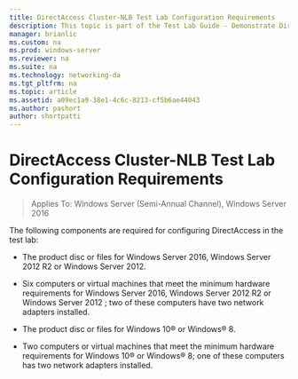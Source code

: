 ```yaml
---
title: DirectAccess Cluster-NLB Test Lab Configuration Requirements
description: This topic is part of the Test Lab Guide - Demonstrate DirectAccess in a Cluster with Windows NLB for Windows Server 2016
manager: brianlic
ms.custom: na
ms.prod: windows-server
ms.reviewer: na
ms.suite: na
ms.technology: networking-da
ms.tgt_pltfrm: na
ms.topic: article
ms.assetid: a09ec1a9-38e1-4c6c-8213-cf5b6ae44043
ms.author: pashort
author: shortpatti
---
```

# DirectAccess Cluster-NLB Test Lab Configuration Requirements

>Applies To: Windows Server (Semi-Annual Channel), Windows Server 2016

The following components are required for configuring DirectAccess in the test lab:  
  
-   The product disc or files for  Windows Server 2016, Windows Server 2012 R2 or Windows Server 2012.  
  
-   Six computers or virtual machines that meet the minimum hardware requirements for  Windows Server 2016,  Windows Server 2012 R2  or  Windows Server 2012 ; two of these computers have two network adapters installed.  
  
-   The product disc or files for Windows 10&reg; or Windows&reg; 8.  
  
-   Two computers or virtual machines that meet the minimum hardware requirements for Windows 10&reg; or Windows&reg; 8; one of these computers has two network adapters installed.